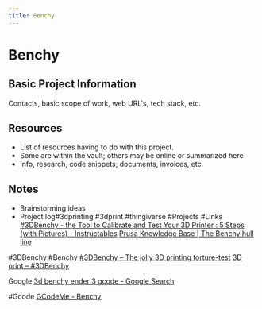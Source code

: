 ```yaml
---
title: Benchy
---
```

# Benchy
## Basic Project Information

Contacts, basic scope of work, web URL's, tech stack, etc.

## Resources

* List of resources having to do with this project.
* Some are within the vault; others may be online or summarized here
* Info, research, code snippets, documents, invoices, etc.

## Notes

* Brainstorming ideas
* Project log#3dprinting #3dprint #thingiverse #Projects
#Links
[#3DBenchy - the Tool to Calibrate and Test Your 3D Printer : 5 Steps (with Pictures) - Instructables](https://www.instructables.com/3DBenchy-The-tool-to-calibrate-and-test-your-3D-pr/)
[Prusa Knowledge Base | The Benchy hull line](https://help.prusa3d.com/en/article/the-benchy-hull-line_124745/)

#3DBenchy #Benchy
[#3DBenchy – The jolly 3D printing torture-test](http://www.3dbenchy.com/)
[3D print – #3DBenchy](http://www.3dbenchy.com/3d-print/)

Google
[3d benchy ender 3 gcode - Google Search](https://www.google.com/search?q=3d+benchy+ender+3+gcode&rlz=1CACVLN_enUS949&oq=3d+benchy+ender+3+gcode&aqs=chrome..69i57.6692j0j7&sourceid=chrome&ie=UTF-8&safe=active&ssui=on)

#Gcode
[GCodeMe - Benchy](https://www.gcodeme.com/part/view/5)